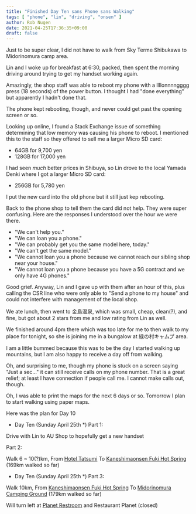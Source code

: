 ```yaml
---
title: "Finished Day Ten sans Phone sans Walking"
tags: [ "phone", "lin", "driving", "onsen" ]
author: Rob Nugen
date: 2021-04-25T17:36:35+09:00
draft: false
---
```


Just to be super clear, I did not have to walk from Sky Terme
Shibukawa to Midorinomura camp area.

Lin and I woke up for breakfast at 6:30, packed, then spent the
morning driving around trying to get my handset working again.

Amazingly, the shop staff was able to reboot my phone with a
llllonnnngggg press (18 seconds) of the power button.  I thought I had
"done everything" but apparently I hadn't done that.

The phone kept rebooting, though, and never could get past the opening
screen or so.

Looking up online, I found a Stack Exchange issue of something
determining that low memory was causing his phone to reboot.  I
mentioned this to the staff so they offered to sell me a larger Micro
SD card:

* 64GB for 9,700 yen
* 128GB for 17,000 yen

I had seen *much* better prices in Shibuya, so Lin drove to the local
Yamada Denki where I got a larger Micro SD card:

* 256GB for 5,780 yen

I put the new card into the old phone but it still just kep rebooting.

Back to the phone shop to tell them the card did not help.  They were
super confusing.  Here are the responses I understood over the hour we
were there.

* "We can't help you."
* "We can loan you a phone."
* "We can probably get you the same model here, today."
* "We can't get the same model."
* "We cannot loan you a phone because we cannot reach our sibling shop
near your house."
* "We cannot loan you a phone because you have a 5G contract and we only
have 4G phones."

Good grief.  Anyway, Lin and I gave up with them after an hour of
this, plus calling the CSR line who were only able to "Send a phone to
my house" and could not interfere with management of the local shop.

We ate lunch, then went to 金島温泉, which was small, cheap, clean(?), and
fine, but got about 2 stars from me and low rating from Lin as well.

We finished around 4pm there which was too late for me to then walk to
my place for tonight, so she is joining me in a bungalow at
緑の村キャムプ area.

I am a little bummed because this was to be the day I started walking
up mountains, but I am also happy to receive a day off from walking.

Oh, and surprising to me, though my phone is stuck on a screen saying
"Just a sec..." it can still receive calls on my phone number.  That
is a great relief; at least I have connection if people call me.  I
cannot make calls out, though.

Oh, I was able to print the maps for the next 6 days or so.  Tomorrow
I plan to start walking using paper maps.


Here was the plan for Day 10

<!-- 25 March 2021: WALK SEGMENT SEPARATOR  ===========  TO HELP ME SEE AND EDIT SEGMENT DETAILS -->
<div class="walk-segment">

* Day <span class="day_source">Ten</span>
(<span class="day_date">Sunday April 25th</span> *)
Part 1:

Drive with Lin to AU Shop to hopefully get a new handset

Part 2:

Walk <span class="km_source">6 ~ 10(?)</span>km,
From [Hotel Tatsumi](https://goo.gl/maps/BboGQtXeDCV1Vf8w5)
To [Kaneshimaonsen Fuki Hot Spring](https://goo.gl/maps/EtszY5v48GUnfPWc9)
(<span class="km_total">169</span>km walked so far)

</div>
<!-- 25 March 2021: WALK SEGMENT SEPARATOR  ===========  TO HELP ME SEE AND EDIT SEGMENT DETAILS -->
<div class="walk-segment">

* Day <span class="day_source">Ten</span>
(<span class="day_date">Sunday April 25th</span> *)
Part 3:

Walk <span class="km_source">10</span>km,
From [Kaneshimaonsen Fuki Hot Spring](https://goo.gl/maps/CnqwjSSVngR8MgM47)
To [Midorinomura Camping Ground](https://goo.gl/maps/MAao34q748ZT9mXX7)
(<span class="km_total">179</span>km walked so far)

Will turn left at [Planet Restroom](https://goo.gl/maps/QKyvUXP15HrDRZoSA) and Restaurant Planet (closed)

</div>
